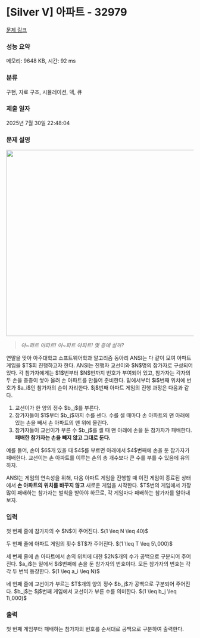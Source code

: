# [Silver V] 아파트 - 32979 

[문제 링크](https://www.acmicpc.net/problem/32979) 

### 성능 요약

메모리: 9648 KB, 시간: 92 ms

### 분류

구현, 자료 구조, 시뮬레이션, 덱, 큐

### 제출 일자

2025년 7월 30일 22:48:04

### 문제 설명

<p style="text-align: center;"><img alt="" src="" style="width: 721px; height: 500px;"></p>

<blockquote>
<p><em>아~파트 아파트! 아~파트 아파트! 몇 층에 살까?</em></p>
</blockquote>

<p>연말을 맞아 아주대학교 소프트웨어학과 알고리즘 동아리 ANSI는 다 같이 모여 아파트 게임을 $T$회 진행하고자 한다. ANSI는 진행자 교선이와 $N$명의 참가자로 구성되어 있다. 각 참가자에게는 $1$번부터 $N$번까지 번호가 부여되어 있고, 참가자는 각자의 두 손을 층층이 쌓아 올려 손 아파트를 만들어 준비한다. 밑에서부터 $i$번째 위치에 번호가 $a_i$인 참가자의 손이 자리한다. $j$번째 아파트 게임의 진행 과정은 다음과 같다.</p>

<ol>
	<li>교선이가 한 양의 정수 $b_j$를 부른다.</li>
	<li>참가자들이 $1$부터 $b_j$까지 수를 센다. 수를 셀 때마다 손 아파트의 맨 아래에 있는 손을 빼서 손 아파트의 맨 위에 올린다.</li>
	<li>참가자들이 교선이가 부른 수 $b_j$를 셀 때 맨 아래에 손을 둔 참가자가 패배한다. <strong>패배한 참가자는 손을 빼지 않고 그대로 둔다.</strong></li>
</ol>

<p>예를 들어, 손이 $6$개 있을 때 $4$를 부르면 아래에서 $4$번째에 손을 둔 참가자가 패배한다. 교선이는 손 아파트를 이루는 손의 총 개수보다 큰 수를 부를 수 있음에 유의하자.</p>

<p>ANSI는 게임의 연속성을 위해, 다음 아파트 게임을 진행할 때 이전 게임이 종료된 상태에서 <strong>손 아파트의 위치를 바꾸지 않고</strong> 새로운 게임을 시작한다. $T$번의 게임에서 가장 많이 패배하는 참가자는 벌칙을 받아야 하므로, 각 게임마다 패배하는 참가자를 알아내 보자.</p>

### 입력 

 <p>첫 번째 줄에 참가자의 수 $N$이 주어진다. $(1 \leq N \leq 40)$</p>

<p>두 번째 줄에 아파트 게임의 횟수 $T$가 주어진다. $(1 \leq T \leq 5\,000)$</p>

<p>세 번째 줄에 손 아파트에서 손의 위치에 대한 $2N$개의 수가 공백으로 구분되어 주어진다. $a_i$는 밑에서 $i$번째에 손을 둔 참가자의 번호이다. 모든 참가자의 번호는 각각 두 번씩 등장한다. $(1 \leq a_i \leq N)$</p>

<p>네 번째 줄에 교선이가 부르는 $T$개의 양의 정수 $b_j$가 공백으로 구분되어 주어진다. $b_j$는 $j$번째 게임에서 교선이가 부른 수를 의미한다. $(1 \leq b_j \leq 1\,000)$</p>

### 출력 

 <p>첫 번째 게임부터 패배하는 참가자의 번호를 순서대로 공백으로 구분하여 출력한다.</p>

